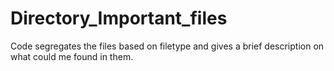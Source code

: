 # Directory_Important_files
Code segregates the files based on filetype and gives a brief description on what could me found in them. 
